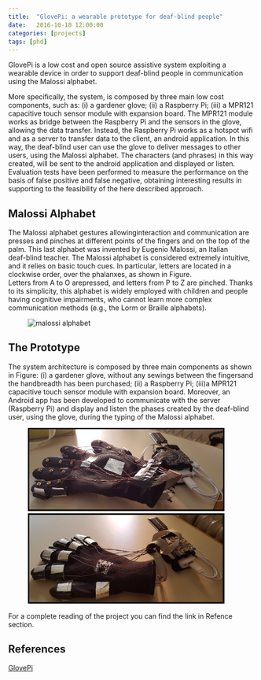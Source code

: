 ```yaml
---
title:  "GlovePi: a wearable prototype for deaf-blind people"
date:   2016-10-10 12:00:00
categories: [projects]
tags: [phd]
---
```


GlovePi is a low cost and open source assistive system exploiting a wearable device in order to support 
deaf-blind people in communication using the Malossi alphabet. 

More specifically, the system, is composed by three main low cost components, such as: (i) a gardener glove; 
(ii) a Raspberry Pi; (iii) a MPR121 capacitive touch sensor module with expansion board. The MPR121 module 
works as bridge between the Raspberry Pi and the sensors in the glove, allowing the data transfer. Instead, 
the Raspberry Pi works as a hotspot wifi and as a server to transfer data to the client, an android application. 
In this way, the deaf-blind user can use the glove to deliver messages to other users, using the Malossi alphabet. 
The characters (and phrases) in this way created, will be sent to the android application and displayed or listen. 
Evaluation tests have been performed to measure the performance on the basis of false positive and false negative, 
obtaining interesting results in supporting to the feasibility of the here described approach.

## Malossi Alphabet
The Malossi alphabet gestures allowinginteraction  and  communication  are  presses  and  pinches at different points 
of the fingers and on the top of the palm. This  last  alphabet  was  invented  by  Eugenio  Malossi,  an Italian  
deaf-blind  teacher.  The  Malossi  alphabet  is  considered extremely intuitive, and it relies on basic touch cues. 
In particular, letters are located in a clockwise order, over the phalanxes, as  shown  in  Figure.  
Letters  from  A  to  O  arepressed,  and  letters  from  P  to  Z  are  pinched.  Thanks  to  its simplicity, 
this alphabet is widely employed with children and people having cognitive impairments, who cannot learn more complex  
communication  methods  (e.g.,  the  Lorm  or  Braille alphabets).

<figure>
    <img src="https://www.researchgate.net/profile/Silvia_Mirri/publication/318574972/figure/fig3/AS:667674631741441@1536197445052/Malossi-Alphabet-source-19_Q320.jpg" alt="malossi alphabet" width="250"/>
    <figcaption></figcaption>
</figure>

## The Prototype
The system architecture is composed by three main components as shown in Figure: (i) a gardener glove, without any sewings between the 
fingersand the handbreadth has been purchased; (ii) a Raspberry Pi; (iii)a MPR121 capacitive touch sensor module with 
expansion board. Moreover, an Android app has been developed to communicate with the server (Raspberry Pi) and display
and listen the phases created by the deaf-blind user, using the glove, during the typing of the Malossi alphabet.

<figure>
    <img src="https://github.com/LorenzoMonti/LorenzoMonti.github.io/blob/master/images/glove.jpg" alt="GlovePi prototype" width="400"/>
    <figcaption></figcaption>
</figure>


For a complete reading of the project you can find the link in Refence section.

## References
[GlovePi](https://ieeexplore.ieee.org/abstract/document/7983285)
